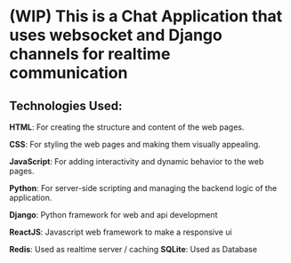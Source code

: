 # (WIP) This is a Chat Application that uses websocket and Django channels for realtime communication

## Technologies Used:

**HTML**: For creating the structure and content of the web pages.

**CSS**: For styling the web pages and making them visually appealing.

**JavaScript**: For adding interactivity and dynamic behavior to the web pages.

**Python**: For server-side scripting and managing the backend logic of the application.

**Django**: Python framework for web and api development

**ReactJS**: Javascript web framework to make  a responsive ui

**Redis**: Used as realtime server / caching
**SQLite**: Used as Database
<br>
